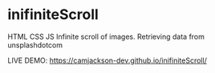 # inifiniteScroll
HTML CSS JS Infinite scroll of images. Retrieving data from unsplashdotcom

LIVE DEMO: https://camjackson-dev.github.io/inifiniteScroll/
